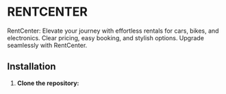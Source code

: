 # RENTCENTER

RentCenter: Elevate your journey with effortless rentals for cars, bikes, and electronics. Clear pricing, easy booking, and stylish options. Upgrade seamlessly with RentCenter.

## Installation

1. **Clone the repository:**


 



 
